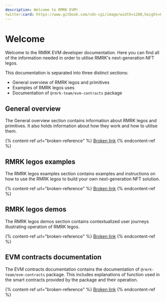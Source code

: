 ```yaml
---
description: Welcome to RMRK EVM!
twitter:card: https://www.gitbook.com/cdn-cgi/image/width=1280,height=640,fit=contain,dpr=1,format=auto/https%3A%2F%2F1458674740-files.gitbook.io%2F~%2Ffiles%2Fv0%2Fb%2Fgitbook-x-prod.appspot.com%2Fo%2Fspaces%252FTq32ebMmJw06cjFNsF9E%252Fsocialpreview%252FIr3W1KVJtfPMJJXad8HF%252FRMRK%2520EVM%2520Developer%2520Documentation_p.png%3Falt%3Dmedia%26token%3D79f4580a-5678-42f6-a76a-1014fe7e9d05
---
```


# Welcome

Welcome to the RMRK EVM developer documentation. Here you can find all of the information needed in order to utilise RMRK's next-generation NFT legos.

This documentation is separated into three distinct sections:

* General overview of RMRK legos and primitives
* Examples of RMRK legos uses
* Documentation of `@rmrk-team/evm-contracts` package

## General overview

The General overview section contains information about RMRK legos and primitives. It also holds information about how they work and how to utilise them.

{% content-ref url="broken-reference" %}
[Broken link](broken-reference)
{% endcontent-ref %}

## RMRK legos examples

The RMRK legos examples section contains examples and instructions on how to use the RMRK legos to build your own next-generation NFT solution.

{% content-ref url="broken-reference" %}
[Broken link](broken-reference)
{% endcontent-ref %}

## RMRK legos demos

The RMRK legos demos section contains contextualized user journeys illustrating operation of RMRK legos.

{% content-ref url="broken-reference" %}
[Broken link](broken-reference)
{% endcontent-ref %}

## EVM contracts documentation

The EVM contracts documentation contains the documentation of `@rmrk-team/evm-contracts` package. This includes explanations of function used in the smart contracts provided by the package and their operation.

{% content-ref url="broken-reference" %}
[Broken link](broken-reference)
{% endcontent-ref %}
